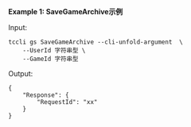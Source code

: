 **Example 1: SaveGameArchive示例**



Input: 

```
tccli gs SaveGameArchive --cli-unfold-argument  \
    --UserId 字符串型 \
    --GameId 字符串型
```

Output: 
```
{
    "Response": {
        "RequestId": "xx"
    }
}
```

